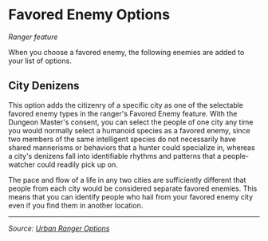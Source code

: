 # Favored Enemy Options

_Ranger feature_

When you choose a favored enemy, the following enemies are added to your list of options.

## City Denizens

This option adds the citizenry of a specific city as one of the selectable favored enemy types in the ranger's Favored Enemy feature. With the Dungeon Master's consent, you can select the people of one city any time you would normally select a humanoid species as a favored enemy, since two members of the same intelligent species do not necessarily have shared mannerisms or behaviors that a hunter could specialize in, whereas a city's denizens fall into identifiable rhythms and patterns that a people-watcher could readily pick up on.

The pace and flow of a life in any two cities are sufficiently different that people from each city would be considered separate favored enemies. This means that you can identify people who hail from your favored enemy city even if you find them in another location.

---

_Source: [Urban Ranger Options](https://github.com/mpanighetti/dnd5e-urban-ranger-options)_
